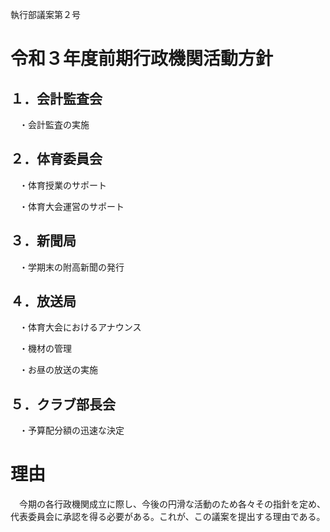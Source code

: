 執行部議案第２号

# 令和３年度前期行政機関活動方針

## １．会計監査会

　・会計監査の実施

## ２．体育委員会

　・体育授業のサポート

　・体育大会運営のサポート

## ３．新聞局

　・学期末の附高新聞の発行

## ４．放送局

　・体育大会におけるアナウンス

　・機材の管理

　・お昼の放送の実施

## ５．クラブ部長会

　・予算配分額の迅速な決定

# 理由
　今期の各行政機関成立に際し、今後の円滑な活動のため各々その指針を定め、代表委員会に承認を得る必要がある。これが、この議案を提出する理由である。
